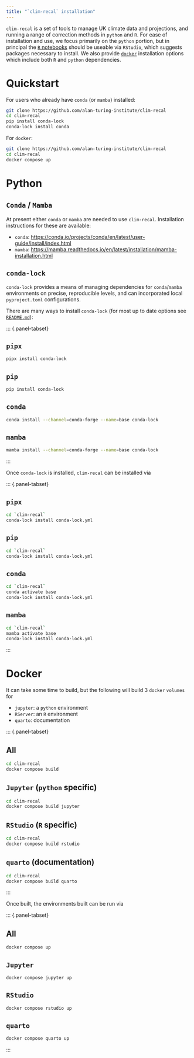 ```yaml
---
title: "`clim-recal` installation"
---
```


`clim-recal` is a set of tools to manage UK climate data and projections, and running a range of correction methods in `python` and `R`. For ease of installation and use, we focus primarily on the `python` portion, but in principal the [`R` notebooks](R/) should be useable via `RStudio`, which suggests packages necessary to install. We also provide [`docker`](https://www.docker.com/) installation options which include both `R` and `python` dependencies.

# Quickstart

For users who already have `conda` (or `mamba`) installed:

```bash
git clone https://github.com/alan-turing-institute/clim-recal
cd clim-recal
pip install conda-lock
conda-lock install conda
```

For `docker`:

```bash
git clone https://github.com/alan-turing-institute/clim-recal
cd clim-recal
docker compose up
```


# Python

## `Conda` / `Mamba`

At present either `conda` or `mamba` are needed to use `clim-recal`. Installation instructions for these are available:

- `conda`: <https://conda.io/projects/conda/en/latest/user-guide/install/index.html>
- `mamba`: <https://mamba.readthedocs.io/en/latest/installation/mamba-installation.html>


<!--
We support two main options for installing the `python` components:
    - [`conda-lock`](https://conda.github.io/conda-lock/)
    - [`pip`](https://pdm-project.org/latest/)
[`conda-lock`](https://conda.github.io/conda-lock/) is the most comprehensive configuration, including geospatial elements.
 `pip` (or `pipx`) are enough to manage some of the basic `python` elements, but not the geospatial components.
-->
## `conda-lock`

`conda-lock` provides a means of managing dependencies for `conda`/`mamba` environments on precise, reproducible levels, and can incorporated local `pyproject.toml` configurations.

There are many ways to install `conda-lock` (for most up to date options see [`README.md`](https://github.com/conda/conda-lock?tab=readme-ov-file#installation)):


::: {.panel-tabset}

## `pipx`

```bash
pipx install conda-lock
```

## `pip`

```bash
pip install conda-lock
```

## `conda`

```bash
conda install --channel=conda-forge --name=base conda-lock
```

## `mamba`
```bash
mamba install --channel=conda-forge --name=base conda-lock
```

:::

Once `conda-lock` is installed, `clim-recal` can be installed via

::: {.panel-tabset}

## `pipx`

```bash
cd `clim-recal`
conda-lock install conda-lock.yml
```

## `pip`

```bash
cd `clim-recal`
conda-lock install conda-lock.yml
```

## `conda`

```bash
cd `clim-recal`
conda activate base
conda-lock install conda-lock.yml
```

## `mamba`

```bash
cd `clim-recal`
mamba activate base
conda-lock install conda-lock.yml
```

:::

# Docker

It can take some time to build, but the following will build 3 `docker` `volumes` for

- `jupyter`: a `python` environment
- `RServer`: an `R` environment
- `quarto`: documentation

::: {.panel-tabset}

## All

```bash
cd clim-recal
docker compose build
```

## `Jupyter` (`python` specific)

```bash
cd clim-recal
docker compose build jupyter
```

## `RStudio` (`R` specific)

```bash
cd clim-recal
docker compose build rstudio
```

## `quarto` (documentation)

```bash
cd clim-recal
docker compose build quarto
```

:::

Once built, the environments built can be run via

::: {.panel-tabset}

## All

```bash
docker compose up
```

## `Jupyter`

```bash
docker compose jupyter up
```

## `RStudio`

```bash
docker compose rstudio up
```

## `quarto`

```bash
docker compose quarto up
```

:::
